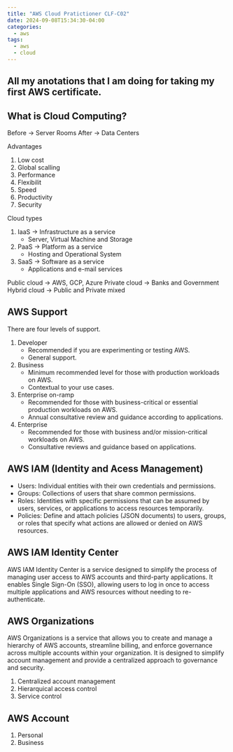 ```yaml
---
title: "AWS Cloud Pratictioner CLF-C02"
date: 2024-09-08T15:34:30-04:00
categories:
  - aws
tags:
  - aws
  - cloud
---
```


## All my anotations that I am doing for taking my first AWS certificate.

## What is Cloud Computing?

Before -> Server Rooms
After -> Data Centers

Advantages

1. Low cost
1. Global scalling
1. Performance
1. Flexibilit
1. Speed
1. Productivity
1. Security

Cloud types

1. IaaS -> Infrastructure as a service
    * Server, Virtual Machine and Storage
1. PaaS -> Platform as a service
    * Hosting and Operational System 
1. SaaS -> Software as a service
    * Applications and e-mail services

Public cloud -> AWS, GCP, Azure
Private cloud -> Banks and Government
Hybrid cloud -> Public and Private mixed


## AWS Support

There are four levels of support.

1. Developer
    * Recommended if you are experimenting or testing AWS.
    * General support.
1. Business 
    * Minimum recommended level for those with production workloads on AWS.
    * Contextual to your use cases.
1. Enterprise on-ramp
    * Recommended for those with business-critical or essential production workloads on AWS.
    * Annual consultative review and guidance according to applications.
1. Enterprise
    * Recommended for those with business and/or mission-critical workloads on AWS.
    * Consultative reviews and guidance based on applications.

## AWS IAM (Identity and Acess Management)

* Users: Individual entities with their own credentials and permissions.
* Groups: Collections of users that share common permissions.
* Roles: Identities with specific permissions that can be assumed by users, services, or applications to access resources temporarily.
* Policies: Define and attach policies (JSON documents) to users, groups, or roles that specify what actions are allowed or denied on AWS resources.

## AWS IAM Identity Center
AWS IAM Identity Center is a service designed to simplify the process of managing user access to AWS accounts and third-party applications. It enables Single Sign-On (SSO), allowing users to log in once to access multiple applications and AWS resources without needing to re-authenticate.

## AWS Organizations
AWS Organizations is a service that allows you to create and manage a hierarchy of AWS accounts, streamline billing, and enforce governance across multiple accounts within your organization. It is designed to simplify account management and provide a centralized approach to governance and security.

1. Centralized account management
1. Hierarquical access control
1. Service control

## AWS Account
1. Personal
1. Business

